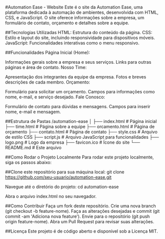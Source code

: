 #Automation Ease - Website
Este é o site da Automation Ease, uma plataforma dedicada à automação de ambientes, desenvolvida com HTML, CSS, e JavaScript. O site oferece informações sobre a empresa, um formulário de contato, orçamento e detalhes sobre a equipe.

##Tecnologias Utilizadas
HTML: Estrutura do conteúdo da página.
CSS: Estilo e layout do site, incluindo responsividade para dispositivos móveis.
JavaScript: Funcionalidades interativas como o menu responsivo.

##Funcionalidades
Página Inicial (Home):

Informações gerais sobre a empresa e seus serviços.
Links para outras páginas e área de contato.
Nosso Time:

Apresentação dos integrantes da equipe da empresa.
Fotos e breves descrições de cada membro.
Orçamento:

Formulário para solicitar um orçamento.
Campos para informações como nome, e-mail, e serviço desejado.
Fale Conosco:

Formulário de contato para dúvidas e mensagens.
Campos para inserir nome, e-mail e mensagem.

##Estrutura de Pastas
/automation-ease
│
├── index.html            # Página inicial
├── time.html             # Página sobre a equipe
├── orcamento.html        # Página de orçamento
├── contato.html          # Página de contato
├── style.css             # Arquivo de estilo CSS
├── script.js             # Arquivo JavaScript para funcionalidades
├── logo.png              # Logo da empresa
├── favicon.ico           # Ícone do site
└── README.md             # Este arquivo

##Como Rodar o Projeto Localmente
Para rodar este projeto localmente, siga os passos abaixo:

##Clone este repositório para sua máquina local:
git clone https://github.com/seu-usuario/automation-ease.git

Navegue até o diretório do projeto:
cd automation-ease

Abra o arquivo index.html no seu navegador.

##Como Contribuir
Faça um fork deste repositório.
Crie uma nova branch (git checkout -b feature-nome).
Faça as alterações desejadas e commit (git commit -am 'Adiciona nova feature').
Envie para o repositório (git push origin feature-nome).
Abra um Pull Request para revisar suas alterações.

##Licença
Este projeto é de código aberto e disponível sob a Licença MIT.
